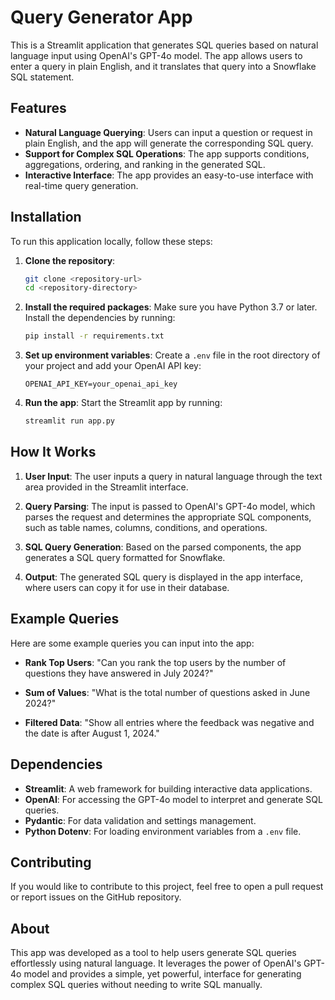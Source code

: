 
# Query Generator App

This is a Streamlit application that generates SQL queries based on natural language input using OpenAI's GPT-4o model. The app allows users to enter a query in plain English, and it translates that query into a Snowflake SQL statement.

## Features

- **Natural Language Querying**: Users can input a question or request in plain English, and the app will generate the corresponding SQL query.
- **Support for Complex SQL Operations**: The app supports conditions, aggregations, ordering, and ranking in the generated SQL.
- **Interactive Interface**: The app provides an easy-to-use interface with real-time query generation.

## Installation

To run this application locally, follow these steps:

1. **Clone the repository**:
   ```bash
   git clone <repository-url>
   cd <repository-directory>
   ```

2. **Install the required packages**:
   Make sure you have Python 3.7 or later. Install the dependencies by running:
   ```bash
   pip install -r requirements.txt
   ```

3. **Set up environment variables**:
   Create a `.env` file in the root directory of your project and add your OpenAI API key:
   ```
   OPENAI_API_KEY=your_openai_api_key
   ```

4. **Run the app**:
   Start the Streamlit app by running:
   ```bash
   streamlit run app.py
   ```

## How It Works

1. **User Input**: The user inputs a query in natural language through the text area provided in the Streamlit interface.

2. **Query Parsing**: The input is passed to OpenAI's GPT-4o model, which parses the request and determines the appropriate SQL components, such as table names, columns, conditions, and operations.

3. **SQL Query Generation**: Based on the parsed components, the app generates a SQL query formatted for Snowflake.

4. **Output**: The generated SQL query is displayed in the app interface, where users can copy it for use in their database.

## Example Queries

Here are some example queries you can input into the app:

- **Rank Top Users**:
  "Can you rank the top users by the number of questions they have answered in July 2024?"

- **Sum of Values**:
  "What is the total number of questions asked in June 2024?"

- **Filtered Data**:
  "Show all entries where the feedback was negative and the date is after August 1, 2024."

## Dependencies

- **Streamlit**: A web framework for building interactive data applications.
- **OpenAI**: For accessing the GPT-4o model to interpret and generate SQL queries.
- **Pydantic**: For data validation and settings management.
- **Python Dotenv**: For loading environment variables from a `.env` file.

## Contributing

If you would like to contribute to this project, feel free to open a pull request or report issues on the GitHub repository.

## About

This app was developed as a tool to help users generate SQL queries effortlessly using natural language. It leverages the power of OpenAI's GPT-4o model and provides a simple, yet powerful, interface for generating complex SQL queries without needing to write SQL manually.
